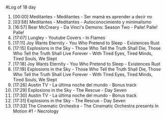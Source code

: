 #Log of 18 day

1. [00:00] Meditantes - Meditantes - Ser mamá es aprender a decir no
1. [03:58] Meditantes - Meditantes - Autoconocimiento y minimalismo
1. [16:57] Bear McCreary - Da Vinci's Demons: Season Two - Palle! Palle! Palle!
1. [17:07] Lungley - Youtube Covers - In Flames
1. [17:11] Joy Wants Eternity - You Who Pretend to Sleep - Existences Rust
1. [17:15] Explosions in the Sky - Those Who Tell the Truth Shall Die, Those Who Tell the Truth Shall Live Forever - With Tired Eyes, Tired Minds, Tired Souls, We Slept
1. [17:18] Joy Wants Eternity - You Who Pretend to Sleep - Existences Rust
1. [17:19] Explosions in the Sky - Those Who Tell the Truth Shall Die, Those Who Tell the Truth Shall Live Forever - With Tired Eyes, Tired Minds, Tired Souls, We Slept
1. [17:26] Austin TV - La última noche del mundo - Bonus track
1. [17:29] Explosions in the Sky - The Rescue - Day Seven
1. [17:30] Austin TV - La última noche del mundo - Bonus track
1. [17:31] Explosions in the Sky - The Rescue - Day Seven
1. [17:33] The Cinematic Orchestra - The Cinematic Orchestra presents In Motion #1 - Necrology

